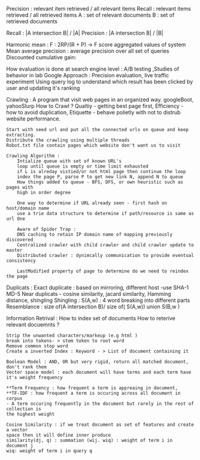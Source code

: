 Precision : relevant item retrieved / all relevant items
Recall : relevant items retrieved / all retrieved items
A : set of relevant documents
B : set of retrieved documents

Recall : |A intersection B| / |A|
Precision : |A intersection B| / |B|

Harmonic mean : F : 2RP/(R + P) -> F score aggregated values of system
Mean average precision : average precision over all set of queries
Discounted cumulative gain:

How evaluation is done at search engine level :
A/B testing ,Studies of behavior in lab
Google Approach : Precision evaluation, live traffic experiment
Using query log to understand which result has been clicked by user and updating
it's ranking

Crawling :
    A program that visit web pages in an organized way.
    googleBoot, yahooSlurp
    How to Crawl ?
        Qualtiy - getting best page first, Efficiency - how to avoid duplication,
        Etiquette - behave polietly with not to distrub website performance.

    Start with seed url and put all the connected urls on queue and keep extracting.
    Distribute the crawling using multiple threads
    Robot.txt file contain pages which website don't want us to visit

    Crawling Algorithm :
        Intialize queue with set of known URL's
        loop until queue is empty or time limit exhausted
        if L is alreday vistied/or not html page then continue the loop
        index the page P, parse P to get new link N, append N to queue
        How things added to queue - BFS, DFS, or own heuristic such as pages with
        high in order degree

        One way to determine if URL already seen - first hash on host/domain name
        use a trie data structure to determine if path/resource is same as url One

        Aware of Spider Trap :
        DNS caching to retain IP domain name of mapping previously discovered
        Centralized crawler with child crawler and child crawler update to master
        Distributed crawler : dynimcally communication to provide eventual consistency

        LastModified property of page to determine do we need to reindex the page

Duplicats :
    Exact duplicate : based on mirroring, different host -use SHA-1 MD-5
    Near duplicats - cosine similarity, jacard similarity, Hamming distance, shingling
    Shingling : S(A,w) : 4 word breaking into different parts
    Resemblance : size of(A intersection B)/ size of( S(A,w)) union S(B,w )

Information Retrival :
    How to index set of documents
    How to reterive relevant docuemnts ?

    Strip the unwanted characters/markeup (e.g html )
    break into tokens- > stem token to root word
    Remove common stop word
    Create a inverted Index : Keyword - > List of document containing it

    Boolean Model : AND, OR but very rigid, return all matched document, don't rank them
    Vector space model : each document will have terms and each term have it's weight frequency

    **Term Frequency : how frequent a term is appreaing in document,
    **TF-IDF : how frequent a term is occuring across all document in corpus
    - A term occuring frequently in the document but rarely in the rest of collection is
    the highest weight

    Cosine Similarity : if we treat document as set of features and create a vector
    space then it will define inner produce
    similarity(dj, q) : summation (wij. wiq) : weight of term i in document j
    wiq: weight of term i in query q

